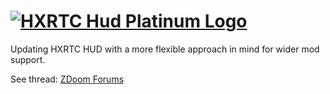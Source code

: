 # [![HXRTC Hud Platinum Logo](https://i.imgur.com/TpQEovN.png)](https://forum.zdoom.org/viewtopic.php?f=46&t=75282)

Updating HXRTC HUD with a more flexible approach in mind for wider mod support.

See thread: [ZDoom Forums](https://forum.zdoom.org/viewtopic.php?f=46&t=75282)
